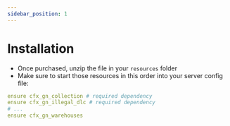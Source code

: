 ```yaml
---
sidebar_position: 1
---
```


# Installation

- Once purchased, unzip the file in your `resources` folder
- Make sure to start those resources in this order into your server config file:
```yaml
ensure cfx_gn_collection # required dependency
ensure cfx_gn_illegal_dlc # required dependency
# ...
ensure cfx_gn_warehouses
```
